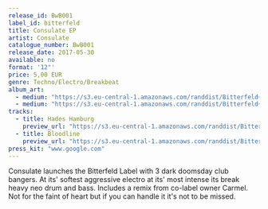 ```yaml
---
release_id: BwB001
label_id: bitterfeld
title: Consulate EP
artist: Consulate
catalogue_number: BwB001
release_date: 2017-05-30
available: no
format: '12"' 
price: 5,00 EUR 
genre: Techno/Electro/Breakbeat 
album_art: 
  - medium: "https://s3.eu-central-1.amazonaws.com/randdist/Bitterfeld+/Consulate+first+release+/bitterfeld+image.jpg"
  - medium: "https://s3.eu-central-1.amazonaws.com/randdist/Bitterfeld+/Consulate+first+release+/bitterfeld+2.jpg"
tracks:
  - title: Hades Hamburg
    preview_url: "https://s3.eu-central-1.amazonaws.com/randdist/Bitterfeld+/Consulate+first+release+/Bloodline+1.mp3"
  - title: Bloodline
    preview_url: "https://s3.eu-central-1.amazonaws.com/randdist/Bitterfeld+/Consulate+first+release+/Bloodline+1.mp3" 
press_kit: "www.google.com" 
---
```

Consulate launches the Bitterfeld Label with 3 dark doomsday club bangers. At its' softest aggressive electro at its' most intense its break heavy neo drum and bass. Includes a remix from co-label owner Carmel. Not for the faint of heart but if you can handle it it's not to be missed.  
